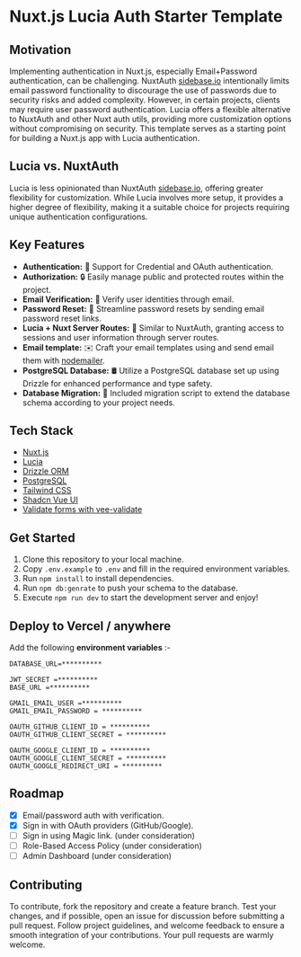 # Nuxt.js Lucia Auth Starter Template

## Motivation

Implementing authentication in Nuxt.js, especially Email+Password authentication, can be challenging. NuxtAuth [sidebase.io](https://auth.sidebase.io/) intentionally limits email password functionality to discourage the use of passwords due to security risks and added complexity. However, in certain projects, clients may require user password authentication. Lucia offers a flexible alternative to NuxtAuth and other Nuxt auth utils, providing more customization options without compromising on security. This template serves as a starting point for building a Nuxt.js app with Lucia authentication.

## Lucia vs. NuxtAuth

Lucia is less opinionated than NuxtAuth [sidebase.io](https://auth.sidebase.io/), offering greater flexibility for customization. While Lucia involves more setup, it provides a higher degree of flexibility, making it a suitable choice for projects requiring unique authentication configurations.

## Key Features

- **Authentication:** 💼 Support for Credential and OAuth authentication.
- **Authorization:** 🔒 Easily manage public and protected routes within the project.
- **Email Verification:** 📧 Verify user identities through email.
- **Password Reset:** 🔑 Streamline password resets by sending email password reset links.
- **Lucia + Nuxt Server Routes:** 🔄 Similar to NuxtAuth, granting access to sessions and user information through server routes.
- **Email template:** ✉️ Craft your email templates using and send email them with [nodemailer](https://nodemailer.com/).
- **PostgreSQL Database:** 🛢️ Utilize a PostgreSQL database set up using Drizzle for enhanced performance and type safety.
- **Database Migration:** 🚀 Included migration script to extend the database schema according to your project needs.

## Tech Stack

- [Nuxt.js](https://nextjs.org)
- [Lucia](https://lucia-auth.com/)
- [Drizzle ORM](https://orm.drizzle.team/)
- [PostgreSQL](https://www.postgresql.org/)
- [Tailwind CSS](https://tailwindcss.com)
- [Shadcn Vue UI](https://www.shadcn-vue.com/)
- [Validate forms with vee-validate](https://vee-validate.logaretm.com/v4/)

## Get Started

1. Clone this repository to your local machine.
2. Copy `.env.example` to `.env` and fill in the required environment variables.
3. Run `npm install` to install dependencies.
4. Run `npm db:genrate` to push your schema to the database.
5. Execute `npm run dev` to start the development server and enjoy!

## Deploy to Vercel / anywhere

Add the following **environment variables** :-

```env
DATABASE_URL=**********

JWT_SECRET =**********
BASE_URL =**********

GMAIL_EMAIL_USER =**********
GMAIL_EMAIL_PASSWORD = **********

OAUTH_GITHUB_CLIENT_ID = **********
OAUTH_GITHUB_CLIENT_SECRET = **********

OAUTH_GOOGLE_CLIENT_ID = **********
OAUTH_GOOGLE_CLIENT_SECRET = **********
OAUTH_GOOGLE_REDIRECT_URI = **********
```

## Roadmap

- [x] Email/password auth with verification.
- [x] Sign in with OAuth providers (GitHub/Google).
- [ ] Sign in using Magic link. (under consideration)
- [ ] Role-Based Access Policy (under consideration)
- [ ] Admin Dashboard (under consideration)

## Contributing

To contribute, fork the repository and create a feature branch. Test your changes, and if possible, open an issue for discussion before submitting a pull request. Follow project guidelines, and welcome feedback to ensure a smooth integration of your contributions. Your pull requests are warmly welcome.
